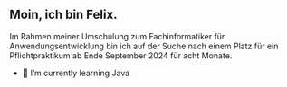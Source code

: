 ## Moin, ich bin Felix.

Im Rahmen meiner Umschulung zum Fachinformatiker für Anwendungsentwicklung bin ich auf der Suche nach einem Platz für ein Pflichtpraktikum ab Ende September 2024 für acht Monate.

- 🌱 I’m currently learning Java

<!--
**lohrengel/lohrengel** is a ✨ _special_ ✨ repository because its `README.md` (this file) appears on your GitHub profile.

Here are some ideas to get you started:

- 🔭 I’m currently working on ...
- 🌱 I’m currently learning ...
- 👯 I’m looking to collaborate on ...
- 🤔 I’m looking for help with ...
- 💬 Ask me about ...
- 📫 How to reach me: ...
- 😄 Pronouns: ...
- ⚡ Fun fact: ...
-->
